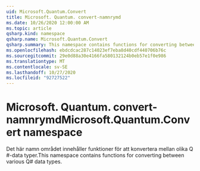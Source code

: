 ```yaml
---
uid: Microsoft.Quantum.Convert
title: Microsoft. Quantum. convert-namnrymd
ms.date: 10/26/2020 12:00:00 AM
ms.topic: article
qsharp.kind: namespace
qsharp.name: Microsoft.Quantum.Convert
qsharp.summary: This namespace contains functions for converting between various Q# data types.
ms.openlocfilehash: ebdcdcac287c14023ef7eba8d40cdf440706b76c
ms.sourcegitcommit: 29e0d88a30e4166fa580132124b0eb57e1f0e986
ms.translationtype: MT
ms.contentlocale: sv-SE
ms.lasthandoff: 10/27/2020
ms.locfileid: "92727522"
---
```

# <a name="microsoftquantumconvert-namespace"></a><span data-ttu-id="6ac96-102">Microsoft. Quantum. convert-namnrymd</span><span class="sxs-lookup"><span data-stu-id="6ac96-102">Microsoft.Quantum.Convert namespace</span></span>

<span data-ttu-id="6ac96-103">Det här namn området innehåller funktioner för att konvertera mellan olika Q #-data typer.</span><span class="sxs-lookup"><span data-stu-id="6ac96-103">This namespace contains functions for converting between various Q# data types.</span></span>

